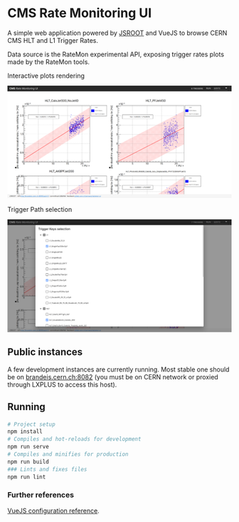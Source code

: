 # CMS Rate Monitoring UI

A simple web application powered by [JSROOT](https://root.cern.ch/js/) and VueJS to browse CERN CMS HLT and L1 Trigger Rates.

Data source is the RateMon experimental API, exposing trigger rates plots made by the RateMon tools.

Interactive plots rendering

![](.meta/screen0.png)

Trigger Path selection

![](.meta/screen1.png)


## Public instances

A few development instances are currently running. Most stable one should be on [brandeis.cern.ch:8082](http://brandeis.cern.ch:8082) (you must be on CERN network or proxied through LXPLUS to access this host).

## Running

```bash
# Project setup
npm install
# Compiles and hot-reloads for development
npm run serve
# Compiles and minifies for production
npm run build
### Lints and fixes files
npm run lint
```

### Further references

[VueJS configuration reference](https://cli.vuejs.org/config/).

